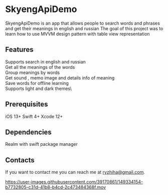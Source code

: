 # SkyengApiDemo

SkyengApiDemo is an app that allows people to search words and phrases and get their meanings in english and russian
The goal of this project was to learn how to use MVVM design pattern with table view representation

## Features
Supports search in english and russian\
Get all the meanings of the words\
Group meanings by words\
Get sound , memo image and details info of meaning\
Save words for offline learning\
Supports light and dark themes\
## Prerequisites

iOS 13+
Swift 4+
Xcode 12+

## Dependencies
Realm with swift package manager


## Contacts

If you want to contact me you can reach me at <ryzhiha@gmail.com>.


https://user-images.githubusercontent.com/39170861/149334154-b7732805-c31d-41b8-b4cd-2c473484368f.mov

